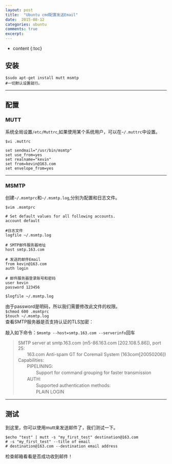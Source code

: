 ```yaml
---
layout: post
title:  "Ubuntu cmd配置发送Email"
date:  2015-08-12 
categories: ubuntu
comments: true
excerpt:
---
```


* content
{:toc}



## 安装
	$sudo apt-get install mutt msmtp 
	#一切默认设置就行。

---

## 配置

### MUTT
系统全局设置`/etc/Muttrc`,如果使用某个系统用户，可以在`~/.muttrc`中设置。

	$vi .muttrc
	
	set sendmail="/usr/bin/msmtp"
	set use_from=yes
	set realname="kevin"
	set from=kevin@163.com
	set envelope_from=yes

---

### MSMTP
创建`~/.msmtprc`和`~/.msmtp.log`,分别为配置和日志文件。

	$vim .msmtprc

	# Set default values for all following accounts.
	account default
	
	#日志文件
	logfile ~/.msmtp.log
	
	# SMTP邮件服务器地址
	host smtp.163.com
	
	# 发送的邮件Email
	from kevin@163.com
	auth login
	
	# 邮件服务器登录账号和密码
	user kevin
	password 123456
	
	$logfile ~/.msmtp.log

由于password是明码，所以我们需要修改此文件的权限。  
`$chmod 600 .msmtprc`  
`$touch ~/.msmtp.log`  
查看SMTP服务器是否支持认证的TLS加密：  

敲入如下命令：`$msmtp --host=smtp.163.com --serverinfo`回车


>SMTP server at smtp.163.com (m5-86.163.com [202.108.5.86]), port 25:  
　　163.com Anti-spam GT for Coremail System (163com[20050206])  
Capabilities:  
　　PIPELINING:  
　　　　Support for command grouping for faster transmission  
　　AUTH:   
　　　　Supported authentication methods:  
　　　　PLAIN LOGIN

---

## 测试

到这里，你可以使用mutt来发送邮件了，我们测试一下。

	$echo "test" | mutt -s "my_first_test" destination@163.com
	# -s "my_first_test" --title of email
	# destination@163.com --destination email address

检查邮箱看看是否成功收到邮件！

